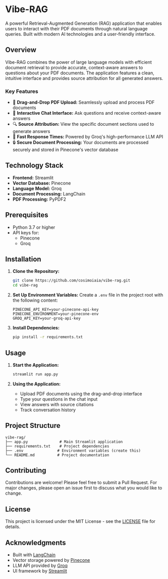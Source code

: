 # Vibe-RAG

A powerful Retrieval-Augmented Generation (RAG) application that enables users to interact with their PDF documents through natural language queries. Built with modern AI technologies and a user-friendly interface.

## Overview

Vibe-RAG combines the power of large language models with efficient document retrieval to provide accurate, context-aware answers to questions about your PDF documents. The application features a clean, intuitive interface and provides source attribution for all generated answers.

### Key Features
- 📄 **Drag-and-Drop PDF Upload:** Seamlessly upload and process PDF documents
- 💬 **Interactive Chat Interface:** Ask questions and receive context-aware answers
- 🔍 **Source Attribution:** View the specific document sections used to generate answers
- 🚀 **Fast Response Times:** Powered by Groq's high-performance LLM API
- 🔒 **Secure Document Processing:** Your documents are processed securely and stored in Pinecone's vector database

## Technology Stack

- **Frontend:** Streamlit
- **Vector Database:** Pinecone
- **Language Model:** Groq
- **Document Processing:** LangChain
- **PDF Processing:** PyPDF2

## Prerequisites

- Python 3.7 or higher
- API keys for:
  - Pinecone
  - Groq

## Installation

1. **Clone the Repository:**
   ```bash
   git clone https://github.com/cosimoiaia/vibe-rag.git
   cd vibe-rag
   ```

2. **Set Up Environment Variables:**
   Create a `.env` file in the project root with the following content:
   ```
   PINECONE_API_KEY=your-pinecone-api-key
   PINECONE_ENVIRONMENT=your-pinecone-env
   GROQ_API_KEY=your-groq-api-key
   ```

3. **Install Dependencies:**
   ```bash
   pip install -r requirements.txt
   ```

## Usage

1. **Start the Application:**
   ```bash
   streamlit run app.py
   ```

2. **Using the Application:**
   - Upload PDF documents using the drag-and-drop interface
   - Type your questions in the chat input
   - View answers with source citations
   - Track conversation history

## Project Structure

```
vibe-rag/
├── app.py              # Main Streamlit application
├── requirements.txt    # Project dependencies
├── .env               # Environment variables (create this)
└── README.md          # Project documentation
```

## Contributing

Contributions are welcome! Please feel free to submit a Pull Request. For major changes, please open an issue first to discuss what you would like to change.

## License

This project is licensed under the MIT License - see the [LICENSE](LICENSE) file for details.

## Acknowledgments

- Built with [LangChain](https://www.langchain.com/)
- Vector storage powered by [Pinecone](https://www.pinecone.io/)
- LLM API provided by [Groq](https://groq.com/)
- UI framework by [Streamlit](https://streamlit.io/)

